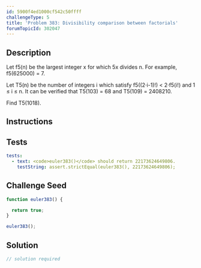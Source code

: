 ```yaml
---
id: 5900f4ed1000cf542c50ffff
challengeType: 5
title: 'Problem 383: Divisibility comparison between factorials'
forumTopicId: 302047
---
```


## Description
<section id='description'>
Let f5(n) be the largest integer x for which 5x divides n.
For example, f5(625000) = 7.



Let T5(n) be the number of integers i which satisfy f5((2·i-1)!) < 2·f5(i!) and 1 ≤ i ≤ n.
It can be verified that T5(103) = 68 and T5(109) = 2408210.



Find T5(1018).
</section>

## Instructions
<section id='instructions'>

</section>

## Tests
<section id='tests'>

```yml
tests:
  - text: <code>euler383()</code> should return 22173624649806.
    testString: assert.strictEqual(euler383(), 22173624649806);

```

</section>

## Challenge Seed
<section id='challengeSeed'>

<div id='js-seed'>

```js
function euler383() {

  return true;
}

euler383();
```

</div>



</section>

## Solution
<section id='solution'>

```js
// solution required
```

</section>
